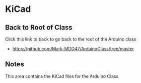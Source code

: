 # KiCad

## Back to Root of Class
Click this link to back to go back to the root of the Arduino class
- https://github.com/Mark-MDO47/ArduinoClass/tree/master


## Notes
This area contains the KiCad files for the Arduino Class.
